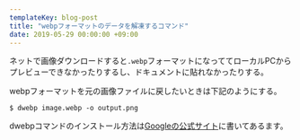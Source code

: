 ```yaml
---
templateKey: blog-post
title: "webpフォーマットのデータを解凍するコマンド"
date: 2019-05-29 00:00:00 +09:00
---
```


ネットで画像ダウンロードすると`.webp`フォーマットになっててローカルPCからプレビューできなかったりするし、ドキュメントに貼れなかったりする。

webpフォーマットを元の画像ファイルに戻したいときは下記のようにする。

```
$ dwebp image.webp -o output.png
```

dwebpコマンドのインストール方法は[Googleの公式サイト](https://developers.google.com/speed/webp/docs/precompiled)に書いてあるます。
